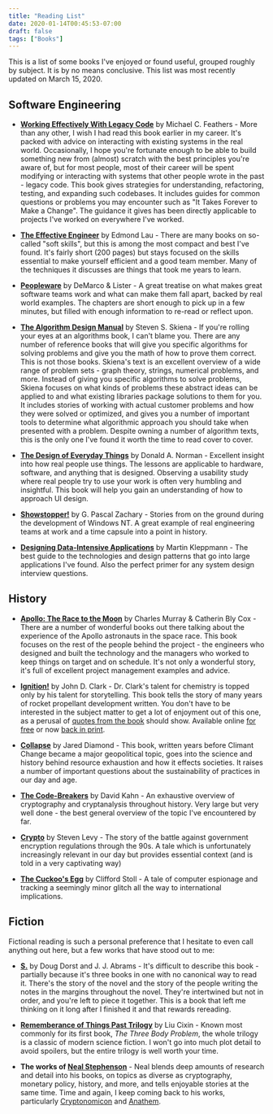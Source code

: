 ```yaml
---
title: "Reading List"
date: 2020-01-14T00:45:53-07:00
draft: false
tags: ["Books"]
---
```


This is a list of some books I've enjoyed or found useful, grouped roughly by subject.  It is by no means conclusive.  This list was most recently updated on March 15, 2020.

## Software Engineering

* **[Working Effectively With Legacy Code](https://www.goodreads.com/book/show/44919.Working_Effectively_with_Legacy_Code)** by Michael C. Feathers - More than any other, I wish I had read this book earlier in my career.  It's packed with advice on interacting with existing systems in the real world.  Occasionally, I hope you're fortunate enough to be able to build something new from (almost) scratch with the best principles you're aware of, but for most people, most of their career will be spent modifying or interacting with systems that other people wrote in the past - legacy code.  This book gives strategies for understanding, refactoring, testing, and expanding such codebases.  It includes guides for common questions or problems you may encounter such as "It Takes Forever to Make a Change".  The guidance it gives has been directly applicable to projects I've worked on everywhere I've worked.

* **[The Effective Engineer](https://www.goodreads.com/book/show/25238425-the-effective-engineer)** by Edmond Lau - There are many books on so-called "soft skills", but this is among the most compact and best I've found.  It's fairly short (200 pages) but stays focused on the skills essential to make yourself efficient and a good team member.  Many of the techniques it discusses are things that took me years to learn.

* **[Peopleware](https://www.goodreads.com/book/show/67825.Peopleware)** by DeMarco & Lister - A great treatise on what makes great software teams work and what can make them fall apart, backed by real world examples.  The chapters are short enough to pick up in a few minutes, but filled with enough information to re-read or reflect upon.

* **[The Algorithm Design Manual](https://www.goodreads.com/book/show/425208.The_Algorithm_Design_Manual)** by Steven S. Skiena - If you're rolling your eyes at an algorithms book, I can't blame you.  There are any number of reference books that will give you specific algorithms for solving problems and give you the math of how to prove them correct.  This is not those books.  Skiena's text is an excellent overview of a wide range of problem sets - graph theory, strings, numerical problems, and more.  Instead of giving you specific algorithms to solve problems, Skiena focuses on what kinds of problems these abstract ideas can be applied to and what existing libraries package solutions to them for you.  It includes stories of working with actual customer problems and how they were solved or optimized, and gives you a number of important tools to determine what algorithmic approach you should take when presented with a problem.  Despite owning a number of algorithm texts, this is the only one I've found it worth the time to read cover to cover.

* **[The Design of Everyday Things](https://www.goodreads.com/book/show/840.The_Design_of_Everyday_Things)** by Donald A. Norman - Excellent insight into how real people use things.  The lessons are applicable to hardware, software, and anything that is designed.  Observing a usability study where real people try to use your work is often very humbling and insightful.  This book will help you gain an understanding of how to approach UI design.

* **[Showstopper!](https://www.goodreads.com/book/show/7049142-showstopper-the-breakneck-race-to-create-windows-nt-and-the-next-genera)** by G. Pascal Zachary - Stories from on the ground during the development of Windows NT.  A great example of real engineering teams at work and a time capsule into a point in history.

* **[Designing Data-Intensive Applications](https://dataintensive.net/)** by Martin Kleppmann - The best guide to the technologies and design patterns that go into large applications I've found.  Also the perfect primer for any system design interview questions.

## History

* **[Apollo: The Race to the Moon](https://www.goodreads.com/book/show/282086.Apollo)** by Charles Murray & Catherin Bly Cox - There are a number of wonderful books out there talking about the experience of the Apollo astronauts in the space race.  This book focuses on the rest of the people behind the project - the engineers who designed and built the technology and the managers who worked to keep things on target and on schedule.  It's not only a wonderful story, it's full of excellent project management examples and advice.

* **[Ignition!](https://www.goodreads.com/book/show/677285.Ignition_)** by John D. Clark - Dr. Clark's talent for chemistry is topped only by his talent for storytelling.  This book tells the story of many years of rocket propellant development written.  You don't have to be interested in the subject matter to get a lot of enjoyment out of this one, as a perusal of [quotes from the book](https://www.goodreads.com/work/quotes/663284-ignition-an-informal-history-of-liquid-rocket-propellants) should show.  Available online [for free](https://archive.org/details/ignition_201612/mode/2up) or now [back in print](https://www.rutgersuniversitypress.org/ignition/9780813595832).

* **[Collapse](https://www.goodreads.com/book/show/475.Collapse)** by Jared Diamond - This book, written years before Climant Change became a major geopolitical topic, goes into the science and history behind resource exhaustion and how it effects societies.  It raises a number of important questions about the sustainability of practices in our day and age.

* **[The Code-Breakers](https://www.goodreads.com/book/show/11465655-the-code-breakers)** by David Kahn - An exhaustive overview of cryptography and cryptanalysis throughout history.  Very large but very well done - the best general overview of the topic I've encountered by far.

* **[Crypto](https://www.goodreads.com/book/show/984428.Crypto)** by Steven Levy - The story of the battle against government encryption regulations through the 90s.  A tale which is unfortunately increasingly relevant in our day but provides essential context (and is told in a very captivating way)

* **[The Cuckoo's Egg](https://www.goodreads.com/book/show/18154.The_Cuckoo_s_Egg)** by Clifford Stoll - A tale of computer espionage and tracking a seemingly minor glitch all the way to international implications.

## Fiction

Fictional reading is such a personal preference that I hesitate to even call anything out here, but a few works that have stood out to me:

* **[S.](https://www.goodreads.com/book/show/17860739-s)** by Doug Dorst and J. J. Abrams - It's difficult to describe this book - partially because it's three books in one with no canonical way to read it.  There's the story of the novel and the story of the people writing the notes in the margins throughout the novel.  They're intertwined but not in order, and you're left to piece it together.  This is a book that left me thinking on it long after I finished it and that rewards rereading.

* **[Rememberance of Things Past Trilogy](https://www.goodreads.com/book/show/34569357-remembrance-of-earth-s-past)** by Liu Cixin - Known most commonly for its first book, *The Three Body Problem*, the whole trilogy is a classic of modern science fiction.  I won't go into much plot detail to avoid spoilers, but the entire trilogy is well worth your time.

* **The works of [Neal Stephenson](https://www.goodreads.com/author/show/545.Neal_Stephenson)** - Neal blends deep amounts of research and detail into his books, on topics as diverse as cryptography, monetary policy, history, and more, and tells enjoyable stories at the same time.  Time and again, I keep coming back to his works, particularly [Cryptonomicon](https://www.goodreads.com/book/show/816.Cryptonomicon) and [Anathem](https://www.goodreads.com/book/show/2845024-anathem).